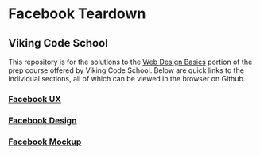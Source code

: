 # Facebook Teardown
## Viking Code School

This repository is for the solutions to the [Web Design Basics](http://www.vikingcodeschool.com/web-design-basics/tearing-down-and-mocking-up-facebook) portion of the prep course offered by Viking Code School. Below are quick links to the individual sections, all of which can be viewed in the browser on Github.

### [Facebook UX](./Facebook_UX.md)

### [Facebook Design](./Facebook_Design.md)

### [Facebook Mockup](./Facebook_Mockup.md)
